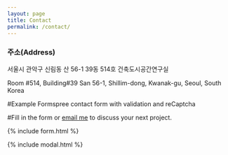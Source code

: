 ```yaml
---
layout: page
title: Contact
permalink: /contact/
---
```


### 주소(Address)

서울시 관악구 신림동 산 56-1 39동 514호 건축도시공간연구실

Room #514, Building#39
San 56-1, Shillim-dong, Kwanak-gu, Seoul, South Korea

#Example Formspree contact form with validation and reCaptcha

#Fill in the form or [email me](mailto:{{site.email}}) to discuss your next project.

{% include form.html %}

{% include modal.html %}
